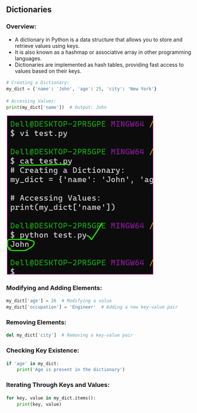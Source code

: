 Dictionaries
------------
### Overview:
* A dictionary in Python is a data structure that allows you to store and retrieve values using keys. 
* It is also known as a hashmap or associative array in other programming languages. 
* Dictionaries are implemented as hash tables, providing fast access to values based on their keys.

```py
# Creating a Dictionary:
my_dict = {'name': 'John', 'age': 25, 'city': 'New York'}

# Accessing Values:
print(my_dict['name'])  # Output: John
```
![Preview](Images/python1.png)

### Modifying and Adding Elements:
```py
my_dict['age'] = 26  # Modifying a value
my_dict['occupation'] = 'Engineer'  # Adding a new key-value pair
```

### Removing Elements:
```py
del my_dict['city']  # Removing a key-value pair
```

### Checking Key Existence:
```py
if 'age' in my_dict:
    print('Age is present in the dictionary')
```

### Iterating Through Keys and Values:
```py
for key, value in my_dict.items():
    print(key, value)
```   
